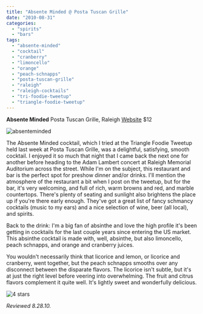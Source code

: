 ```yaml
---
title: "Absente Minded @ Posta Tuscan Grille"
date: "2010-08-31"
categories:
  - "spirits"
  - "bars"
tags:
  - "absente-minded"
  - "cocktail"
  - "cranberry"
  - "limoncello"
  - "orange"
  - "peach-schnapps"
  - "posta-tuscan-grille"
  - "raleigh"
  - "raleigh-cocktails"
  - "tri-foodie-tweetup"
  - "triangle-foodie-tweetup"
---
```


**Absente Minded** Posta Tuscan Grille, Raleigh [Website](http://www.postatuscangrille.com/news.html) $12

![absenteminded](http://s3.amazonaws.com/thegourmez-wpmedia/2010/08/absenteminded.jpg "absenteminded")

The Absente Minded cocktail, which I tried at the Triangle Foodie Tweetup held last week at Posta Tuscan Grille, was a delightful, satisfying, smooth cocktail. I enjoyed it so much that night that I came back the next one for another before heading to the Adam Lambert concert at Raleigh Memorial Auditorium across the street. While I'm on the subject, this restaurant and bar is the perfect spot for preshow dinner and/or drinks. I'll mention the atmosphere of the restaurant a bit when I post on the tweetup, but for the bar, it's very welcoming, and full of rich, warm browns and red, and marble countertops. There's plenty of seating and sunlight also brightens the place up if you're there early enough. They've got a great list of fancy schmancy cocktails (music to my ears) and a nice selection of wine, beer (all local), and spirits.

Back to the drink: I'm a big fan of absinthe and love the high profile it's been getting in cocktails for the last couple years since entering the US market. This absinthe cocktail is made with, well, absinthe, but also limoncello, peach schnapps, and orange and cranberry juices.

You wouldn't necessarily think that licorice and lemon, or licorice and cranberry, went together, but the peach schnapps smooths over any disconnect between the disparate flavors. The licorice isn't subtle, but it's at just the right level before veering into overwhelming. The fruit and citrus flavors complement it quite well. It's lightly sweet and wonderfully delicious.




<div class="caption">

![4 stars](http://s3.amazonaws.com/thegourmez-wpmedia/2009/02/rating_truffle1.gif "rating_truffle1")</div>


_Reviewed 8.28.10._
